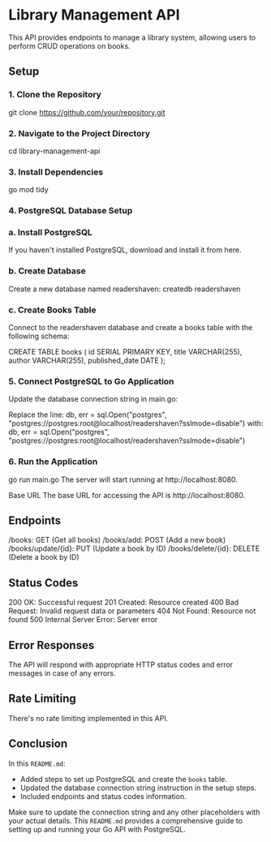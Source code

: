 # Library Management API

This API provides endpoints to manage a library system, allowing users to perform CRUD operations on books.

## Setup

### 1. Clone the Repository

git clone https://github.com/your/repository.git

### 2. Navigate to the Project Directory

cd library-management-api

### 3. Install Dependencies

go mod tidy

### 4. PostgreSQL Database Setup

### a. Install PostgreSQL
If you haven't installed PostgreSQL, download and install it from here.

### b. Create Database
Create a new database named readershaven:
createdb readershaven

### c. Create Books Table
Connect to the readershaven database and create a books table with the following schema:

CREATE TABLE books (
    id SERIAL PRIMARY KEY,
    title VARCHAR(255),
    author VARCHAR(255),
    published_date DATE
);

### 5. Connect PostgreSQL to Go Application
Update the database connection string in main.go:

Replace the line:
db, err = sql.Open("postgres", "postgres://postgres:root@localhost/readershaven?sslmode=disable")
with:
db, err = sql.Open("postgres", "postgres://postgres:root@localhost/readershaven?sslmode=disable")

### 6. Run the Application

go run main.go
The server will start running at http://localhost:8080.

Base URL
The base URL for accessing the API is http://localhost:8080.

## Endpoints

/books: GET (Get all books)
/books/add: POST (Add a new book)
/books/update/{id}: PUT (Update a book by ID)
/books/delete/{id}: DELETE (Delete a book by ID)

## Status Codes

200 OK: Successful request
201 Created: Resource created
400 Bad Request: Invalid request data or parameters
404 Not Found: Resource not found
500 Internal Server Error: Server error

## Error Responses
The API will respond with appropriate HTTP status codes and error messages in case of any errors.

## Rate Limiting
There's no rate limiting implemented in this API.

## Conclusion

In this `README.md`:

- Added steps to set up PostgreSQL and create the `books` table.
- Updated the database connection string instruction in the setup steps.
- Included endpoints and status codes information.

Make sure to update the connection string and any other placeholders with your actual details. This `README.md` provides a comprehensive guide to setting up and running your Go API with PostgreSQL.